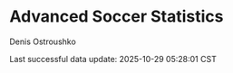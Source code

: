 # Advanced Soccer Statistics
Denis Ostroushko

<!-- gfm -->

Last successful data update: 2025-10-29 05:28:01 CST
